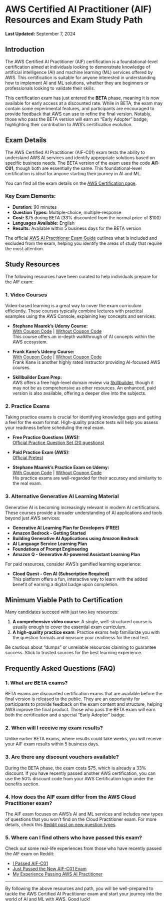 # AWS Certified AI Practitioner (AIF) Resources and Exam Study Path

**Last Updated:** September 7, 2024

## Introduction

The AWS Certified AI Practitioner (AIF) certification is a foundational-level certification aimed at individuals looking to demonstrate knowledge of artificial intelligence (AI) and machine learning (ML) services offered by AWS. This certification is suitable for anyone interested in understanding how to implement AI and ML solutions, whether they are beginners or professionals looking to validate their skills.

This certification exam has just entered the **BETA** phase, meaning it is now available for early access at a discounted rate. While in BETA, the exam may contain some experimental features, and participants are encouraged to provide feedback that AWS can use to refine the final version. Notably, those who pass the BETA version will earn an “Early Adopter” badge, highlighting their contribution to AWS’s certification evolution.

## Exam Details

The AWS Certified AI Practitioner (AIF-C01) exam tests the ability to understand AWS AI services and identify appropriate solutions based on specific business needs. The BETA version of the exam uses the code **AI1-C01**, though both are essentially the same. This foundational-level certification is ideal for anyone starting their journey in AI and ML.

You can find all the exam details on the [AWS Certification page](https://aws.amazon.com/certification/certified-ai-practitioner/).

### Key Exam Elements:
- **Duration:** 90 minutes
- **Question Types:** Multiple-choice, multiple-response
- **Cost:** $75 during BETA (33% discounted from the normal price of $100)
- **Languages Available:** English
- **Results:** Available within 5 business days for the BETA version

The official [AWS AI Practitioner Exam Guide](https://d1.awsstatic.com/training-and-certification/docs-ai-practitioner/AWS-Certified-AI-Practitioner_Exam-Guide.pdf) outlines what is included and excluded from the exam, helping you identify the areas of study that require the most attention.

## Study Resources

The following resources have been curated to help individuals prepare for the AIF exam:

### 1. **Video Courses**
Video-based learning is a great way to cover the exam curriculum efficiently. These courses typically combine lectures with practical examples using the AWS Console, explaining key concepts and services.

- **Stephane Maarek’s Udemy Course:**  
  [With Coupon Code](https://www.udemy.com/course/aws-ai-practitioner-certified/?couponCode=AI_COURSE_UPDATED) | [Without Coupon Code](https://www.udemy.com/course/aws-ai-practitioner-certified/)  
  This course offers an in-depth walkthrough of AI concepts within the AWS ecosystem.

- **Frank Kane’s Udemy Course:**  
  [With Coupon Code](https://www.udemy.com/course/aws-certified-ai-practitioner-aif-c01-hands-on-in-depth/?couponCode=GET-AI-CERTIFIED) | [Without Coupon Code](https://www.udemy.com/course/aws-certified-ai-practitioner-aif-c01-hands-on-in-depth)  
  Frank Kane is another highly rated instructor providing AI-focused AWS courses.

- **Skillbuilder Exam Prep:**  
  AWS offers a free high-level domain review via [Skillbuilder](https://explore.skillbuilder.aws/learn/public/learning_plan/view/2193/standard-exam-prep-plan-aws-certified-ai-practitioner-aif-c01), though it may not be as comprehensive as other resources. An enhanced, paid version is also available, offering a deeper dive into the subjects.

### 2. **Practice Exams**
Taking practice exams is crucial for identifying knowledge gaps and getting a feel for the exam format. High-quality practice tests will help you assess your readiness before scheduling the real exam.

- **Free Practice Questions (AWS):**  
  [Official Practice Question Set (20 questions)](https://explore.skillbuilder.aws/learn/course/external/view/elearning/19790/exam-prep-official-practice-question-set-aws-certified-ai-practitioner-aif-c01-english)

- **Paid Practice Exam (AWS):**  
  [Official Pretest](https://explore.skillbuilder.aws/learn/course/external/view/elearning/20274/exam-prep-official-pretest-aws-certified-ai-practitioner-aif-c01-english)

- **Stephane Maarek’s Practice Exam on Udemy:**  
  [With Coupon Code](https://www.udemy.com/course/practice-exams-aws-certified-ai-practitioner/?couponCode=AI_COURSE_UPDATED) | [Without Coupon Code](https://www.udemy.com/course/practice-exams-aws-certified-ai-practitioner/)  
  His practice exams are well-regarded for their accuracy and similarity to the real exam.

### 3. **Alternative Generative AI Learning Material**
Generative AI is becoming increasingly relevant in modern AI certifications. These courses provide a broader understanding of AI applications and tools beyond just AWS services:

- **Generative AI Learning Plan for Developers (FREE)**
- **Amazon Bedrock - Getting Started**
- **Building Generative AI Applications using Amazon Bedrock**
- **AI Language Service Learning Plan**
- **Foundations of Prompt Engineering**
- **Amazon Q - Generative AI-powered Assistant Learning Plan**

For paid resources, consider AWS’s gamified learning experience:

- **Cloud Quest - Gen AI (Subscription Required)**  
  This platform offers a fun, interactive way to learn with the added benefit of earning a digital badge upon completion.

## Minimum Viable Path to Certification

Many candidates succeed with just two key resources:
1. **A comprehensive video course**: A single, well-structured course is usually enough to cover the essential exam curriculum.
2. **A high-quality practice exam**: Practice exams help familiarize you with the question formats and measure your readiness for the real test.

Be cautious about “dumps” or unreliable resources claiming to guarantee success. Stick to trusted sources for the best learning experience.

## Frequently Asked Questions (FAQ)

### 1. **What are BETA exams?**
BETA exams are discounted certification exams that are available before the final version is released to the public. They are an opportunity for participants to provide feedback on the exam content and structure, helping AWS improve the final product. Those who pass the BETA exam will earn both the certification and a special “Early Adopter” badge.

### 2. **When will I receive my exam results?**
Unlike earlier BETA exams, where results could take weeks, you will receive your AIF exam results within 5 business days.

### 3. **Are there any discount vouchers available?**
During the BETA phase, the exam costs $75, which is already a 33% discount. If you have recently passed another AWS certification, you can use the 50% discount code from your AWS Certification login under the benefits section.

### 4. **How does the AIF exam differ from the AWS Cloud Practitioner exam?**
The AIF exam focuses on AWS’s AI and ML services and includes new types of questions that you won’t find on the Cloud Practitioner exam. For more details, check this [Reddit post on new question types](https://www.reddit.com/r/AWSCertifications/comments/1ea16sa/new_question_types_for_new_exams).

### 5. **Where can I find others who have passed this exam?**
Check out some real-life experiences from those who have recently passed the AIF exam on Reddit:  
- [I Passed AIF-C01](#)  
- [Just Passed the New AIF-C01 Exam](#)  
- [My Experience Passing AWS AI Practitioner](#)

---

By following the above resources and path, you will be well-prepared to tackle the AWS Certified AI Practitioner exam and start your journey into the world of AI and ML with AWS. Good luck!
